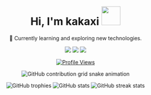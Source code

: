 <div align="center"><h1>Hi, I'm kakaxi <img src="https://media.giphy.com/media/J2awouDsf23R2vo2p5/giphy.gif" width="50"></h1>
<p align="center">🌱 Currently learning and exploring new technologies.</p>

<a href="https://t.me/kakxill"><img src="https://img.shields.io/badge/Telegram-2CA5E0?style=for-the-badge&logo=telegram&logoColor=white"/></a> 
<a href="mailto:1991wulin@gmail.com"><img src="https://img.shields.io/badge/Gmail-D14836?style=for-the-badge&logo=gmail&logoColor=white"/></a>
<a href="https://discordapp.com/users/kakxill"><img src="https://img.shields.io/badge/Discord-5865F2?style=for-the-badge&logo=discord&logoColor=white"/></a>



<a href="https://visitcount.itsvg.in/api?id=kakaxill&label=Profile%20Views&icon=5&pretty=false"><img src="https://visitcount.itsvg.in/api?id=kakaxill&label=Profile%20Views&icon=5&pretty=false" alt="Profile Views"/></a>




<p align="center"><img src="https://github.com/kakaxill/kakaxill/blob/output/github-contribution-grid-snake.svg" alt="GitHub contribution grid snake animation"></p>

<img src="https://github-profile-trophy.vercel.app/?username=kakaxill&theme=tokyonight&no-frame=true&no-bg=true&margin-w=4" alt="GitHub trophies"/>
<img src="https://github-readme-stats.vercel.app/api?username=kakaxill&theme=tokyonight&hide_border=true&include_all_commits=false&count_private=false" alt="GitHub stats"/>
<img src="https://github-readme-streak-stats.herokuapp.com/?user=kakaxill&theme=tokyonight&hide_border=true" alt="GitHub streak stats"/></div>